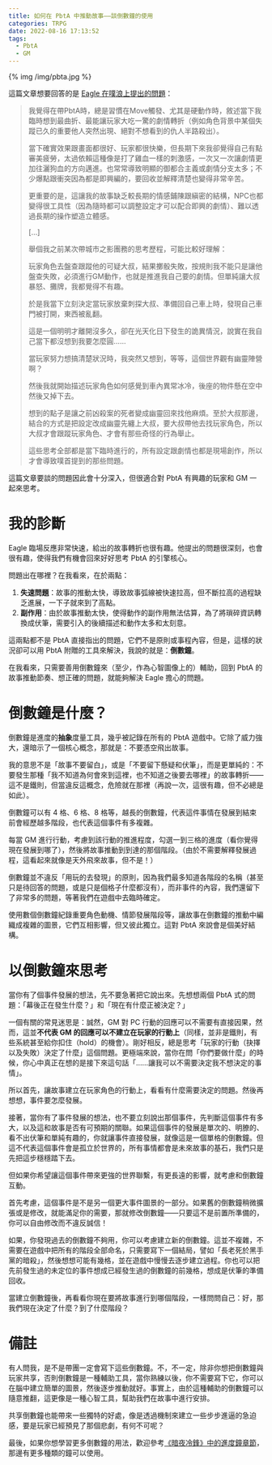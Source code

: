 ```yaml
---
title: 如何在 PbtA 中推動故事——談倒數鐘的使用
categories: TRPG
date: 2022-08-16 17:13:52
tags:
  - PbtA
  - GM
---
```


{% img /img/pbta.jpg %}

這篇文章想要回答的是 [Eagle 在噗浪上提出的問題](https://www.plurk.com/p/oybgqp)：

> 我覺得在帶PbtA時，總是習慣在Move觸發、尤其是硬動作時，敘述當下我臨時想到最曲折、最能讓玩家大吃一驚的劇情轉折（例如角色背景中某個失蹤已久的重要他人突然出現、絕對不想看到的仇人半路殺出）。
> 
> 當下確實效果跟畫面都很好、玩家都很快樂，但長期下來我卻覺得自己有點審美疲勞，太過依賴這種像是打了雞血一樣的刺激感，一次又一次讓劇情更加往灑狗血的方向邁進。也常常導致明顯的御都合主義或劇情分支太多；不少爆點跟衝突因為都是即興編的，要回收並解釋清楚也變得非常辛苦。
> 
> 更重要的是，這讓我的故事缺乏較長期的情感鋪陳跟縝密的結構，NPC也都變得很工具性（因為隨時都可以調整設定才可以配合即興的劇情）、難以透過長期的操作塑造立體感。
> 
> \[...\]
> 
> 舉個我之前某次帶城市之影團務的思考歷程，可能比較好理解：
> 
> 玩家角色去盤查跟蹤他的可疑大叔，結果擲骰失敗，按規則我不能只是讓他盤查失敗，必須進行GM動作，也就是推進我自己要的劇情。但單純讓大叔暴怒、攤牌，我都覺得不有趣。
> 
> 於是我當下立刻決定當玩家放棄刺探大叔、準備回自己車上時，發現自己車門被打開，東西被亂翻。
> 
> 這是一個明明才離開沒多久，卻在光天化日下發生的詭異情況，說實在我自己當下都沒想到我要怎麼圓……
> 
> 當玩家努力想搞清楚狀況時，我突然又想到，等等，這個世界觀有幽靈陣營啊？
> 
> 然後我就開始描述玩家角色如何感覺到車內異常冰冷，後座的物件懸在空中然後又掉下去。
> 
> 想到的點子是讓之前凶殺案的死者變成幽靈回來找他麻煩。至於大叔那邊，結合的方式是把設定改成幽靈先纏上大叔，要大叔帶他去找玩家角色，所以大叔才會跟蹤玩家角色、才會有那些奇怪的行為舉止。
> 
> 這些思考全部都是當下臨時進行的，所有設定跟劇情也都是現場創作，所以才會導致噗首提到的那些問題。

這篇文章要談的問題因此會十分深入，但很適合對 PbtA 有興趣的玩家和 GM 一起來思考。

<!--more-->

# 我的診斷

Eagle 臨場反應非常快速，給出的故事轉折也很有趣。他提出的問題很深刻，也會很有趣，使得我們有機會回來好好思考 PbtA 的引擎核心。

問題出在哪裡？在我看來，在於兩點：

1. **失速問題**：故事的推動太快，導致故事弧線被快速拉高，但不斷拉高的過程缺乏進展，一下子就來到了高點。
2. **副作用**：由於故事推動太快，使得動作的副作用無法估算，為了將瑣碎資訊轉換成伏筆，需要引入的後續描述和動作太多和太刻意。

這兩點都不是 PbtA 直接指出的問題，它們不是原則或事程內容，但是，這樣的狀況卻可以用 PbtA 附贈的工具來解決，我說的就是：**倒數鐘**。

在我看來，只需要善用倒數鐘來（至少，作為心智圖像上的）輔助，回到 PbtA 的故事推動節奏、想正確的問題，就能夠解決 Eagle 擔心的問題。

# 倒數鐘是什麼？

倒數鐘是進度的**抽象**度量工具，幾乎被記錄在所有的 PbtA 遊戲中。它除了威力強大，還暗示了一個核心概念，那就是：不要憑空飛出故事。

我的意思不是「故事不要留白」，或是「不要留下懸疑和伏筆」，而是更單純的：不要發生那種「我不知道為何會來到這裡，也不知道之後要去哪裡」的故事轉折——這不是鐵則，但當違反這概念，危險就在那裡（再說一次，這很有趣，但不必總是如此）。

倒數鐘可以有 4 格、6 格、8 格等，越長的倒數鐘，代表這件事情在發展到結束前會經歷越多階段，也代表這個事件有多複雜。

每當 GM 進行行動，考慮到該行動的推進程度，勾選一到三格的進度（看你覺得現在發展到哪了），然後將故事推動到到達的那個階段。（由於不需要解釋發展過程，這看起來就像是天外飛來故事，但不是！）

倒數鐘並不違反「用玩的去發現」的原則，因為我們最多知道各階段的名稱（甚至只是待回答的問題，或是只是個格子什麼都沒有），而非事件的內容，我們還留下了非常多的問題，等著我們在遊戲中去臨時確定。

使用數個倒數鐘紀錄重要角色動機、情節發展階段等，讓故事在倒數鐘的推動中編織成複雜的圖景，它們互相影響，但又彼此獨立。這對 PbtA 來說會是個美好結構。

# 以倒數鐘來思考

當你有了個事件發展的想法，先不要急著把它說出來。先想想兩個 PbtA 式的問題：「幕後正在發生什麼？」和「現在有什麼正被決定？」

一個有關的常見迷思是：誠然，GM 對 PC 行動的回應可以不需要有直接因果，然而，這並**不代表 GM 的回應可以不建立在玩家的行動上**（同樣，並非是鐵則，有些系統甚至給你扣住（hold）的機會）。剛好相反，總是思考「玩家的行動（抉擇以及失敗）決定了什麼」這個問題。更極端來說，當你在問「你們要做什麼」的時候，你心中真正在想的是接下來這句話「……讓我可以不需要決定我不想決定的事情」。

所以首先，讓故事建立在玩家角色的行動上，看看有什麼需要決定的問題。然後再想想，事件要怎麼發展。

接著，當你有了事件發展的想法，也不要立刻說出那個事件，先判斷這個事件有多大，以及這和故事是否有可預期的關聯。如果這個事件的發展是單次的、明膫的、看不出伏筆和單純有趣的，你就讓事件直接發展，就像這是一個單格的倒數鐘。但這不代表這個事件會是孤立於世界的，所有事情都會是未來故事的基石，我們只是先把這步穩穩踏下去。

但如果你希望讓這個事件帶來更強的世界聯繫，有更長遠的影響，就考慮和倒數鐘互動。

首先考慮，這個事件是不是另一個更大事件圖景的一部分。如果舊的倒數鐘稍微擴張或是修改，就能滿足你的需要，那就修改倒數鐘——只要這不是前置所準備的，你可以自由修改而不違反誠信！

如果，你發現過去的倒數鐘不夠用，你可以考慮建立新的倒數鐘。這並不複雜，不需要在遊戲中把所有的階段全部命名，只需要寫下一個結局，譬如「長老死於黑手黨的暗殺」，然後想想可能有幾格，並在遊戲中慢慢去逐步建立過程。你也可以把先前發生過的未定位的事件想成已經發生過的倒數鐘的前幾格，想成是伏筆的準備回收。

當建立倒數鐘後，再看看你現在要將故事進行到哪個階段，一樣問問自己：好，那我們現在決定了什麼？到了什麼階段？

# 備註

有人問我，是不是帶團一定會寫下這些倒數鐘。不，不一定，除非你想把倒數鐘與玩家共享，否則倒數鐘是一種輔助工具，當你熟練以後，你不需要寫下它，你可以在腦中建立簡單的圖景，然後逐步推動就好。事實上，由於這種輔助的倒數鐘可以隨意推翻，這更像是一種心智工具，幫助我們在故事中進行安排。

共享倒數鐘也能帶來一些獨特的好處，像是透過機制來建立一些步步進逼的急迫感，要是玩家已經預見了那個悲劇，有何不可呢？

最後，如果你想學習更多倒數鐘的用法，歡迎參考[《暗夜冷鋒》中的進度鐘章節](https://wayneh.tw/BitD/1-basic/04-index)，那邊有更多種類的鐘可以使用。
